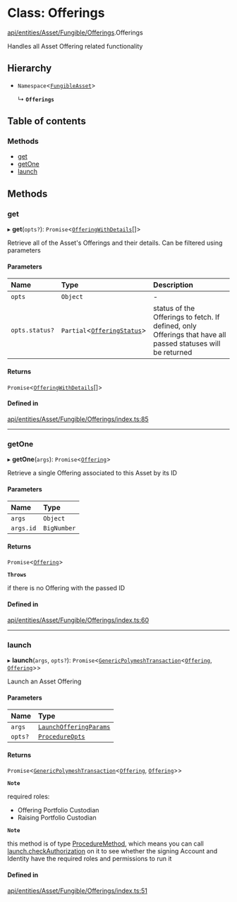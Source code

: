 # Class: Offerings

[api/entities/Asset/Fungible/Offerings](../wiki/api.entities.Asset.Fungible.Offerings).Offerings

Handles all Asset Offering related functionality

## Hierarchy

- `Namespace`\<[`FungibleAsset`](../wiki/api.entities.Asset.Fungible.FungibleAsset)\>

  ↳ **`Offerings`**

## Table of contents

### Methods

- [get](../wiki/api.entities.Asset.Fungible.Offerings.Offerings#get)
- [getOne](../wiki/api.entities.Asset.Fungible.Offerings.Offerings#getone)
- [launch](../wiki/api.entities.Asset.Fungible.Offerings.Offerings#launch)

## Methods

### get

▸ **get**(`opts?`): `Promise`\<[`OfferingWithDetails`](../wiki/api.entities.types.OfferingWithDetails)[]\>

Retrieve all of the Asset's Offerings and their details. Can be filtered using parameters

#### Parameters

| Name | Type | Description |
| :------ | :------ | :------ |
| `opts` | `Object` | - |
| `opts.status?` | `Partial`\<[`OfferingStatus`](../wiki/api.entities.Offering.types.OfferingStatus)\> | status of the Offerings to fetch. If defined, only Offerings that have all passed statuses will be returned |

#### Returns

`Promise`\<[`OfferingWithDetails`](../wiki/api.entities.types.OfferingWithDetails)[]\>

#### Defined in

[api/entities/Asset/Fungible/Offerings/index.ts:85](https://github.com/PolymeshAssociation/polymesh-sdk/blob/88db4a91/src/api/entities/Asset/Fungible/Offerings/index.ts#L85)

___

### getOne

▸ **getOne**(`args`): `Promise`\<[`Offering`](../wiki/api.entities.Offering.Offering)\>

Retrieve a single Offering associated to this Asset by its ID

#### Parameters

| Name | Type |
| :------ | :------ |
| `args` | `Object` |
| `args.id` | `BigNumber` |

#### Returns

`Promise`\<[`Offering`](../wiki/api.entities.Offering.Offering)\>

**`Throws`**

if there is no Offering with the passed ID

#### Defined in

[api/entities/Asset/Fungible/Offerings/index.ts:60](https://github.com/PolymeshAssociation/polymesh-sdk/blob/88db4a91/src/api/entities/Asset/Fungible/Offerings/index.ts#L60)

___

### launch

▸ **launch**(`args`, `opts?`): `Promise`\<[`GenericPolymeshTransaction`](../wiki/api.procedures.types#genericpolymeshtransaction)\<[`Offering`](../wiki/api.entities.Offering.Offering), [`Offering`](../wiki/api.entities.Offering.Offering)\>\>

Launch an Asset Offering

#### Parameters

| Name | Type |
| :------ | :------ |
| `args` | [`LaunchOfferingParams`](../wiki/api.procedures.types.LaunchOfferingParams) |
| `opts?` | [`ProcedureOpts`](../wiki/api.procedures.types.ProcedureOpts) |

#### Returns

`Promise`\<[`GenericPolymeshTransaction`](../wiki/api.procedures.types#genericpolymeshtransaction)\<[`Offering`](../wiki/api.entities.Offering.Offering), [`Offering`](../wiki/api.entities.Offering.Offering)\>\>

**`Note`**

required roles:
  - Offering Portfolio Custodian
  - Raising Portfolio Custodian

**`Note`**

this method is of type [ProcedureMethod](../wiki/api.procedures.types.ProcedureMethod), which means you can call [launch.checkAuthorization](../wiki/api.procedures.types.ProcedureMethod#checkauthorization)
  on it to see whether the signing Account and Identity have the required roles and permissions to run it

#### Defined in

[api/entities/Asset/Fungible/Offerings/index.ts:51](https://github.com/PolymeshAssociation/polymesh-sdk/blob/88db4a91/src/api/entities/Asset/Fungible/Offerings/index.ts#L51)

